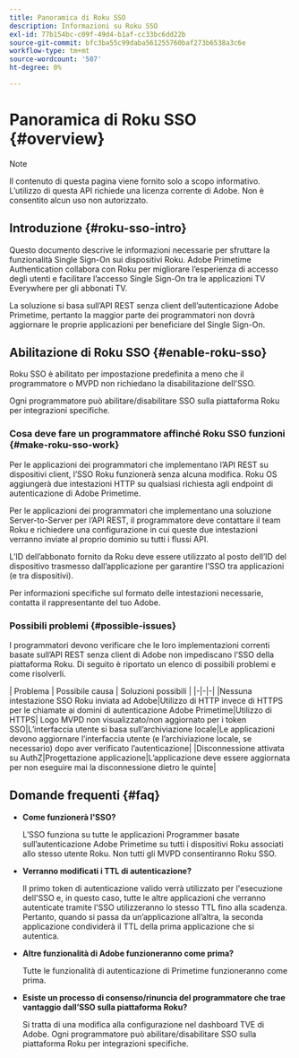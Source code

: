 ```yaml
---
title: Panoramica di Roku SSO
description: Informazioni su Roku SSO
exl-id: 77b154bc-c09f-49d4-b1af-cc33bc6dd22b
source-git-commit: bfc3ba55c99daba561255760baf273b6538a3c6e
workflow-type: tm+mt
source-wordcount: '507'
ht-degree: 0%

---
```


# Panoramica di Roku SSO {#overview}

>[!NOTE]
>
>Il contenuto di questa pagina viene fornito solo a scopo informativo. L’utilizzo di questa API richiede una licenza corrente di Adobe. Non è consentito alcun uso non autorizzato.

## Introduzione {#roku-sso-intro}

Questo documento descrive le informazioni necessarie per sfruttare la funzionalità Single Sign-On sui dispositivi Roku. Adobe Primetime Authentication collabora con Roku per migliorare l’esperienza di accesso degli utenti e facilitare l’accesso Single Sign-On tra le applicazioni TV Everywhere per gli abbonati TV.

La soluzione si basa sull’API REST senza client dell’autenticazione Adobe Primetime, pertanto la maggior parte dei programmatori non dovrà aggiornare le proprie applicazioni per beneficiare del Single Sign-On.

## Abilitazione di Roku SSO {#enable-roku-sso}

Roku SSO è abilitato per impostazione predefinita a meno che il programmatore o MVPD non richiedano la disabilitazione dell&#39;SSO.

Ogni programmatore può abilitare/disabilitare SSO sulla piattaforma Roku per integrazioni specifiche.

### Cosa deve fare un programmatore affinché Roku SSO funzioni {#make-roku-sso-work}

Per le applicazioni dei programmatori che implementano l’API REST su dispositivi client, l’SSO Roku funzionerà senza alcuna modifica. Roku OS aggiungerà due intestazioni HTTP su qualsiasi richiesta agli endpoint di autenticazione di Adobe Primetime.

Per le applicazioni dei programmatori che implementano una soluzione Server-to-Server per l’API REST, il programmatore deve contattare il team Roku e richiedere una configurazione in cui queste due intestazioni verranno inviate al proprio dominio su tutti i flussi API.

L’ID dell’abbonato fornito da Roku deve essere utilizzato al posto dell’ID del dispositivo trasmesso dall’applicazione per garantire l’SSO tra applicazioni (e tra dispositivi).

Per informazioni specifiche sul formato delle intestazioni necessarie, contatta il rappresentante del tuo Adobe.

### Possibili problemi {#possible-issues}

I programmatori devono verificare che le loro implementazioni correnti basate sull’API REST senza client di Adobe non impediscano l’SSO della piattaforma Roku. Di seguito è riportato un elenco di possibili problemi e come risolverli.

| Problema | Possibile causa | Soluzioni possibili | |-|-|-| |Nessuna intestazione SSO Roku inviata ad Adobe|Utilizzo di HTTP invece di HTTPS per le chiamate ai domini di autenticazione Adobe Primetime|Utilizzo di HTTPS| Logo MVPD non visualizzato/non aggiornato per i token SSO|L’interfaccia utente si basa sull’archiviazione locale|Le applicazioni devono aggiornare l’interfaccia utente (e l’archiviazione locale, se necessario) dopo aver verificato l’autenticazione| |Disconnessione attivata su AuthZ|Progettazione applicazione|L’applicazione deve essere aggiornata per non eseguire mai la disconnessione dietro le quinte|

## Domande frequenti {#faq}

* **Come funzionerà l&#39;SSO?**

   L’SSO funziona su tutte le applicazioni Programmer basate sull’autenticazione Adobe Primetime su tutti i dispositivi Roku associati allo stesso utente Roku.
Non tutti gli MVPD consentiranno Roku SSO.

* **Verranno modificati i TTL di autenticazione?**

   Il primo token di autenticazione valido verrà utilizzato per l&#39;esecuzione dell&#39;SSO e, in questo caso, tutte le altre applicazioni che verranno autenticate tramite l&#39;SSO utilizzeranno lo stesso TTL fino alla scadenza. Pertanto, quando si passa da un’applicazione all’altra, la seconda applicazione condividerà il TTL della prima applicazione che si autentica.

* **Altre funzionalità di Adobe funzioneranno come prima?**

   Tutte le funzionalità di autenticazione di Primetime funzioneranno come prima.

* **Esiste un processo di consenso/rinuncia del programmatore che trae vantaggio dall’SSO sulla piattaforma Roku?**

   Si tratta di una modifica alla configurazione nel dashboard TVE di Adobe. Ogni programmatore può abilitare/disabilitare SSO sulla piattaforma Roku per integrazioni specifiche.
